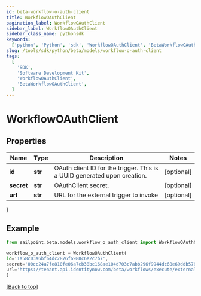 ```yaml
---
id: beta-workflow-o-auth-client
title: WorkflowOAuthClient
pagination_label: WorkflowOAuthClient
sidebar_label: WorkflowOAuthClient
sidebar_class_name: pythonsdk
keywords:
  ['python', 'Python', 'sdk', 'WorkflowOAuthClient', 'BetaWorkflowOAuthClient']
slug: /tools/sdk/python/beta/models/workflow-o-auth-client
tags:
  [
    'SDK',
    'Software Development Kit',
    'WorkflowOAuthClient',
    'BetaWorkflowOAuthClient',
  ]
---
```


# WorkflowOAuthClient

## Properties

| Name | Type | Description | Notes |
| --- | --- | --- | --- |
| **id** | **str** | OAuth client ID for the trigger. This is a UUID generated upon creation. | [optional] |
| **secret** | **str** | OAuthClient secret. | [optional] |
| **url** | **str** | URL for the external trigger to invoke | [optional] |

}

## Example

```python
from sailpoint.beta.models.workflow_o_auth_client import WorkflowOAuthClient

workflow_o_auth_client = WorkflowOAuthClient(
id='1a58c03a6bf64dc2876f6988c6e2c7b7',
secret='00cc24a7fe810fe06a7cb38bc168ae104d703c7abb296f9944dc68e69ddb578b',
url='https://tenant.api.identitynow.com/beta/workflows/execute/external/c17bea3a-574d-453c-9e04-4365fbf5af0b'
)

```

[[Back to top]](#)
